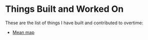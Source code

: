 # Things Built and Worked On

These are the list of things I have built and contributed to overtime:

* [Mean map](http://meanmap.com)
